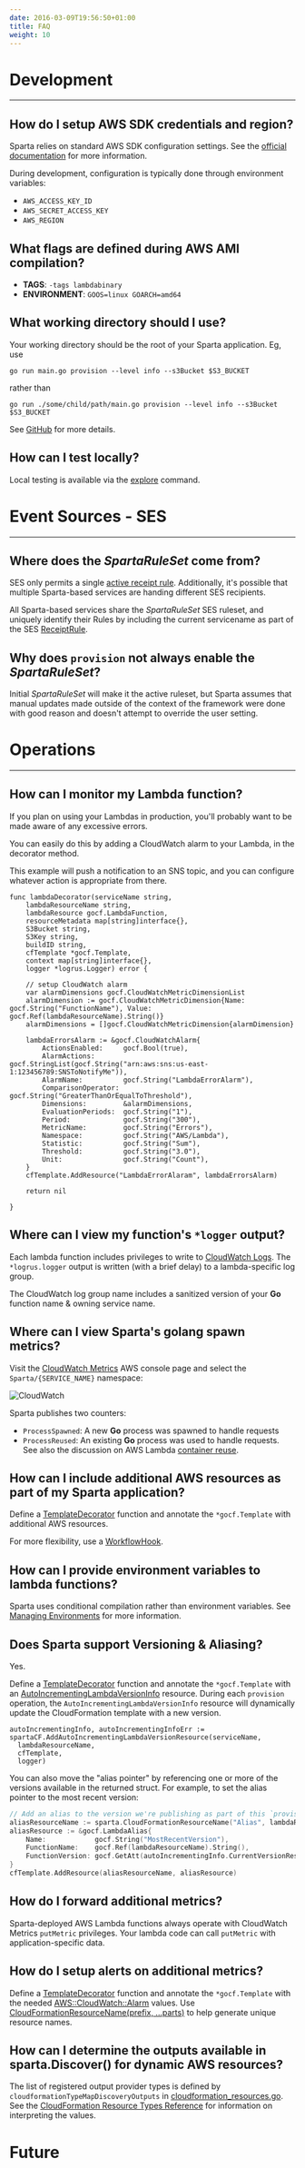 ```yaml
---
date: 2016-03-09T19:56:50+01:00
title: FAQ
weight: 10
---
```


# Development
<hr />

## How do I setup AWS SDK credentials and region?

Sparta relies on standard AWS SDK configuration settings. See the [official documentation](https://docs.aws.amazon.com/sdk-for-go/v1/developer-guide/configuring-sdk.html) for more information.

During development, configuration is typically done through environment variables:

  - `AWS_ACCESS_KEY_ID`
  - `AWS_SECRET_ACCESS_KEY`
  - `AWS_REGION`

## What flags are defined during AWS AMI compilation?

* **TAGS**:         `-tags lambdabinary`
* **ENVIRONMENT**:  `GOOS=linux GOARCH=amd64`

## What working directory should I use?

Your working directory should be the root of your Sparta application.  Eg, use

```
go run main.go provision --level info --s3Bucket $S3_BUCKET
```

rather than

```
go run ./some/child/path/main.go provision --level info --s3Bucket $S3_BUCKET
```

See [GitHub](https://github.com/mweagle/Sparta/issues/29) for more details.

## How can I test locally?

Local testing is available via the [explore](/docs/local_testing/) command.

# Event Sources - SES
<hr />

## Where does the _SpartaRuleSet_ come from?

SES only permits a single [active receipt rule](http://docs.aws.amazon.com/ses/latest/APIReference/API_SetActiveReceiptRuleSet.html).  Additionally, it's possible that multiple Sparta-based services are handing different SES recipients.

All Sparta-based services share the _SpartaRuleSet_ SES ruleset, and uniquely identify their Rules by including the current servicename as part of the SES [ReceiptRule](http://docs.aws.amazon.com/ses/latest/APIReference/API_CreateReceiptRule.html).

## Why does `provision` not always enable the _SpartaRuleSet_?

Initial _SpartaRuleSet_ will make it the active ruleset, but Sparta assumes that manual updates made outside of the context of the framework were done with good reason and doesn't attempt to override the user setting.

# Operations
<hr />

## How can I monitor my Lambda function?

If you plan on using your Lambdas in production, you'll probably want to be made aware of any excessive errors.

You can easily do this by adding a CloudWatch alarm to your Lambda, in the decorator method.

This example will push a notification to an SNS topic, and you can configure whatever action is appropriate from there. 

```golang
func lambdaDecorator(serviceName string,
	lambdaResourceName string,
	lambdaResource gocf.LambdaFunction,
	resourceMetadata map[string]interface{},
	S3Bucket string,
	S3Key string,
	buildID string,
	cfTemplate *gocf.Template,
	context map[string]interface{},
	logger *logrus.Logger) error {

	// setup CloudWatch alarm
	var alarmDimensions gocf.CloudWatchMetricDimensionList
	alarmDimension := gocf.CloudWatchMetricDimension{Name: gocf.String("FunctionName"), Value: gocf.Ref(lambdaResourceName).String()}
	alarmDimensions = []gocf.CloudWatchMetricDimension{alarmDimension}

	lambdaErrorsAlarm := &gocf.CloudWatchAlarm{
		ActionsEnabled:     gocf.Bool(true),
		AlarmActions:       gocf.StringList(gocf.String("arn:aws:sns:us-east-1:123456789:SNSToNotifyMe")),
		AlarmName:          gocf.String("LambdaErrorAlarm"),
		ComparisonOperator: gocf.String("GreaterThanOrEqualToThreshold"),
		Dimensions:         &alarmDimensions,
		EvaluationPeriods:  gocf.String("1"),
		Period:             gocf.String("300"),
		MetricName:         gocf.String("Errors"),
		Namespace:          gocf.String("AWS/Lambda"),
		Statistic:          gocf.String("Sum"),
		Threshold:          gocf.String("3.0"),
		Unit:               gocf.String("Count"),
	}
	cfTemplate.AddResource("LambdaErrorAlaram", lambdaErrorsAlarm)

	return nil

}

```

## Where can I view my function's `*logger` output?

Each lambda function includes privileges to write to [CloudWatch Logs](https://console.aws.amazon.com/cloudwatch/home).  The `*logrus.logger` output is written (with a brief delay) to a lambda-specific log group.

The CloudWatch log group name includes a sanitized version of your **Go** function name & owning service name.

## Where can I view Sparta's golang spawn metrics?

Visit the [CloudWatch Metrics](https://aws.amazon.com/cloudwatch/) AWS console page and select the `Sparta/{SERVICE_NAME}` namespace:

![CloudWatch](/images/faq/CloudWatch_Management_Console.jpg)

Sparta publishes two counters:

  * `ProcessSpawned`: A new **Go** process was spawned to handle requests
  * `ProcessReused`: An existing **Go** process was used to handle requests.  See also the discussion on AWS Lambda [container reuse](https://aws.amazon.com/blogs/compute/container-reuse-in-lambda/).

## How can I include additional AWS resources as part of my Sparta application?

Define a [TemplateDecorator](https://godoc.org/github.com/mweagle/Sparta#TemplateDecorator) function and annotate the `*gocf.Template` with additional AWS resources.

For more flexibility, use a [WorkflowHook](https://godoc.org/github.com/mweagle/Sparta#WorkflowHooks).

## How can I provide environment variables to lambda functions?

Sparta uses conditional compilation rather than environment variables. See [Managing Environments](/docs/application/environments/) for more information.

## Does Sparta support Versioning & Aliasing?

Yes.

Define a [TemplateDecorator](https://godoc.org/github.com/mweagle/Sparta#TemplateDecorator) function and annotate the `*gocf.Template` with an [AutoIncrementingLambdaVersionInfo](https://godoc.org/github.com/mweagle/Sparta/aws/cloudformation#AutoIncrementingLambdaVersionInfo) resource. During each `provision` operation, the `AutoIncrementingLambdaVersionInfo` resource will dynamically update the CloudFormation template with a new version.

```golang
autoIncrementingInfo, autoIncrementingInfoErr := spartaCF.AddAutoIncrementingLambdaVersionResource(serviceName,
  lambdaResourceName,
  cfTemplate,
  logger)
```

You can also move the "alias pointer" by referencing one or more of the versions available in the returned struct. For example, to set the alias pointer to the most recent version:

```go
// Add an alias to the version we're publishing as part of this `provision` operation
aliasResourceName := sparta.CloudFormationResourceName("Alias", lambdaResourceName)
aliasResource := &gocf.LambdaAlias{
    Name:            gocf.String("MostRecentVersion"),
    FunctionName:    gocf.Ref(lambdaResourceName).String(),
    FunctionVersion: gocf.GetAtt(autoIncrementingInfo.CurrentVersionResourceName, "Version").String(),
}
cfTemplate.AddResource(aliasResourceName, aliasResource)
```

## How do I forward additional metrics?

Sparta-deployed AWS Lambda functions always operate with CloudWatch Metrics `putMetric` privileges.  Your lambda code can call `putMetric` with application-specific data.

## How do I setup alerts on additional metrics?

Define a [TemplateDecorator](https://godoc.org/github.com/mweagle/Sparta#TemplateDecorator) function and annotate the `*gocf.Template` with the needed [AWS::CloudWatch::Alarm](https://godoc.org/github.com/crewjam/go-cloudformation#CloudWatchAlarm) values.  Use [CloudFormationResourceName(prefix, ...parts)](https://godoc.org/github.com/mweagle/Sparta#CloudFormationResourceName) to help generate unique resource names.

## How can I determine the outputs available in sparta.Discover() for dynamic AWS resources?

The list of registered output provider types is defined by `cloudformationTypeMapDiscoveryOutputs` in [cloudformation_resources.go](https://github.com/mweagle/Sparta/blob/master/cloudformation_resources.go).  See the [CloudFormation Resource Types Reference](http://docs.aws.amazon.com/AWSCloudFormation/latest/UserGuide/aws-template-resource-type-ref.html) for information on interpreting the values.

# Future
